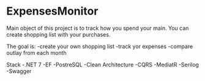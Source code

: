 # ExpensesMonitor
Main object of this project is to track how you spend your main.
You can create shopping list with your purchases.

The goal is:
-create your own shopping list
-track yor expenses
-compare outlay from each month

Stack
-.NET 7
-EF
-PostreSQL
-Clean Architecture
-CQRS
-MediatR
-Serilog
-Swagger

